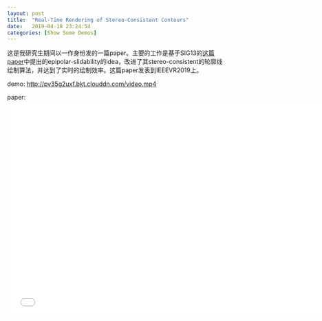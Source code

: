 ```yaml
---
layout: post
title:  "Real-Time Rendering of Stereo-Consistent Contours"
date:   2019-04-18 23:24:54
categories: [Show Some Demos]
---
```

这是我研究生期间以一作身份发的一篇paper。主要的工作是基于SIG13的[这篇paper]中提出的epipolar-slidability的idea，改进了其stereo-consistent的轮廓线绘制算法，并达到了实时的绘制效率。这篇paper发表到IEEEVR2019上。

[这篇paper]: http://www.cs.umsl.edu/~kang/Papers/kang_siggraph13.pdf

demo: <http://pv35g2uxf.bkt.clouddn.com/video.mp4>
<!-- <iframe src="http://pv35g2uxf.bkt.clouddn.com/video.mp4" width="750px" height="500px" frameborder="0" scrolling="no" allowfullscreen="true"></iframe> -->

paper:
<embed src="/images/StereoConsistentContours/paper.pdf" width="750px" height="500px"
 type="application/pdf">

